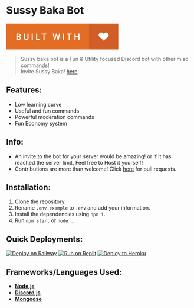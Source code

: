 # **Sussy Baka Bot**

[![Badge](assets/built-with-love.svg)](https://forthebadge.com)

> Sussy baka bot is a Fun & Utility focused Discord bot with other misc commands!
> \
> Invite Sussy Baka! [here](https://discord.com/oauth2/authorize?client_id=949114925756862544&permissions=1576252337655&scope=bot)

## **Features:**

- Low learning curve
- Useful and fun commands
- Powerful moderation commands
- Fun Economy system

## **Info:**

- An invite to the bot for your server would be amazing! or if it has reached the server limit, Feel free to Host it yourself!
- Contributions are more than welcome! Click [here](https://github.com/RedNotSus/Sussy-Baka-Bot/pulls) for pull requests.

## **Installation:**

1. Clone the repository.
2. Rename `.env.example` to `.env` and add your information.
3. Install the dependencies using `npm i`.
4. Run `npm start` or `node .`.

## **Quick Deployments:**

[![Deploy on Railway](https://raw.githubusercontent.com/BinBashBanana/deploy-buttons/master/buttons/remade/railway.svg)](https://railway.app/new/template/ITiuky?referralCode=6RKvdq)
[![Run on Replit](https://raw.githubusercontent.com/BinBashBanana/deploy-buttons/master/buttons/remade/replit.svg)](https://replit.com/github/rednotsus/sussy-baka-bot)
[![Deploy to Heroku](https://raw.githubusercontent.com/BinBashBanana/deploy-buttons/master/buttons/remade/heroku.svg)](https://heroku.com/deploy/?template=https://github.com/RedNotSus/Sussy-Baka-Bot)

## **Frameworks/Languages Used:**

- **[Node.js](https://nodejs.org/en/)**
- **[Discord.js](https://www.discord.js.org/)**
- **[Mongoose](https://mongoosejs.com)**

